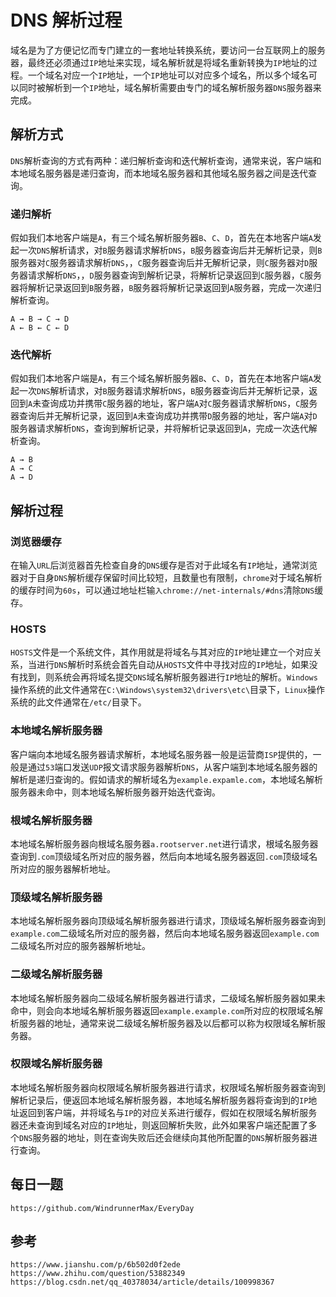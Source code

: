 # DNS 解析过程

域名是为了方便记忆而专门建立的一套地址转换系统，要访问一台互联网上的服务器，最终还必须通过`IP`地址来实现，域名解析就是将域名重新转换为`IP`地址的过程。一个域名对应一个`IP`地址，一个`IP`地址可以对应多个域名，所以多个域名可以同时被解析到一个`IP`地址，域名解析需要由专门的域名解析服务器`DNS`服务器来完成。

## 解析方式

`DNS`解析查询的方式有两种：递归解析查询和迭代解析查询，通常来说，客户端和本地域名服务器是递归查询，而本地域名服务器和其他域名服务器之间是迭代查询。

### 递归解析

假如我们本地客户端是`A`，有三个域名解析服务器`B`、`C`、`D`，首先在本地客户端`A`发起一次`DNS`解析请求，对`B`服务器请求解析`DNS`，`B`服务器查询后并无解析记录，则`B`服务器对`C`服务器请求解析`DNS`，，`C`服务器查询后并无解析记录，则`C`服务器对`D`服务器请求解析`DNS`，，`D`服务器查询到解析记录，将解析记录返回到`C`服务器，`C`服务器将解析记录返回到`B`服务器，`B`服务器将解析记录返回到`A`服务器，完成一次递归解析查询。

```
A → B → C → D
A ← B ← C ← D
```

### 迭代解析

假如我们本地客户端是`A`，有三个域名解析服务器`B`、`C`、`D`，首先在本地客户端`A`发起一次`DNS`解析请求，对`B`服务器请求解析`DNS`，`B`服务器查询后并无解析记录，返回到`A`未查询成功并携带`C`服务器的地址，客户端`A`对`C`服务器请求解析`DNS`，`C`服务器查询后并无解析记录，返回到`A`未查询成功并携带`D`服务器的地址，客户端`A`对`D`服务器请求解析`DNS`，查询到解析记录，并将解析记录返回到`A`，完成一次迭代解析查询。

```
A → B
A → C
A → D
```

## 解析过程

### 浏览器缓存

在输入`URL`后浏览器首先检查自身的`DNS`缓存是否对于此域名有`IP`地址，通常浏览器对于自身`DNS`解析缓存保留时间比较短，且数量也有限制，`chrome`对于域名解析的缓存时间为`60s`，可以通过地址栏输`入chrome://net-internals/#dns`清除`DNS`缓存。

### HOSTS

`HOSTS`文件是一个系统文件，其作用就是将域名与其对应的`IP`地址建立一个对应关系，当进行`DNS`解析时系统会首先自动从`HOSTS`文件中寻找对应的`IP`地址，如果没有找到，则系统会再将域名提交`DNS`域名解析服务器进行`IP`地址的解析。`Windows`操作系统的此文件通常在`C:\Windows\system32\drivers\etc\`目录下，`Linux`操作系统的此文件通常在`/etc/`目录下。

### 本地域名解析服务器

客户端向本地域名服务器请求解析，本地域名服务器一般是运营商`ISP`提供的，一般是通过`53`端口发送`UDP`报文请求服务器解析`DNS`，从客户端到本地域名服务器的解析是递归查询的。假如请求的解析域名为`example.expamle.com`，本地域名解析服务器未命中，则本地域名解析服务器开始迭代查询。

### 根域名解析服务器

本地域名解析服务器向根域名服务器`a.rootserver.net`进行请求，根域名服务器查询到`.com`顶级域名所对应的服务器，然后向本地域名服务器返回`.com`顶级域名所对应的服务器解析地址。

### 顶级域名解析服务器

本地域名解析服务器向顶级域名解析服务器进行请求，顶级域名解析服务器查询到`example.com`二级域名所对应的服务器，然后向本地域名服务器返回`example.com`二级域名所对应的服务器解析地址。

### 二级域名解析服务器

本地域名解析服务器向二级域名解析服务器进行请求，二级域名解析服务器如果未命中，则会向本地域名解析服务器返回`example.example.com`所对应的权限域名解析服务器的地址，通常来说二级域名解析服务器及以后都可以称为权限域名解析服务器。

### 权限域名解析服务器

本地域名解析服务器向权限域名解析服务器进行请求，权限域名解析服务器查询到解析记录后，便返回本地域名解析服务器，本地域名解析服务器将查询到的`IP`地址返回到客户端，并将域名与`IP`的对应关系进行缓存，假如在权限域名解析服务器还未查询到域名对应的`IP`地址，则返回解析失败，此外如果客户端还配置了多个`DNS`服务器的地址，则在查询失败后还会继续向其他所配置的`DNS`解析服务器进行查询。

## 每日一题

```
https://github.com/WindrunnerMax/EveryDay
```

## 参考

```
https://www.jianshu.com/p/6b502d0f2ede
https://www.zhihu.com/question/53882349
https://blog.csdn.net/qq_40378034/article/details/100998367
```
